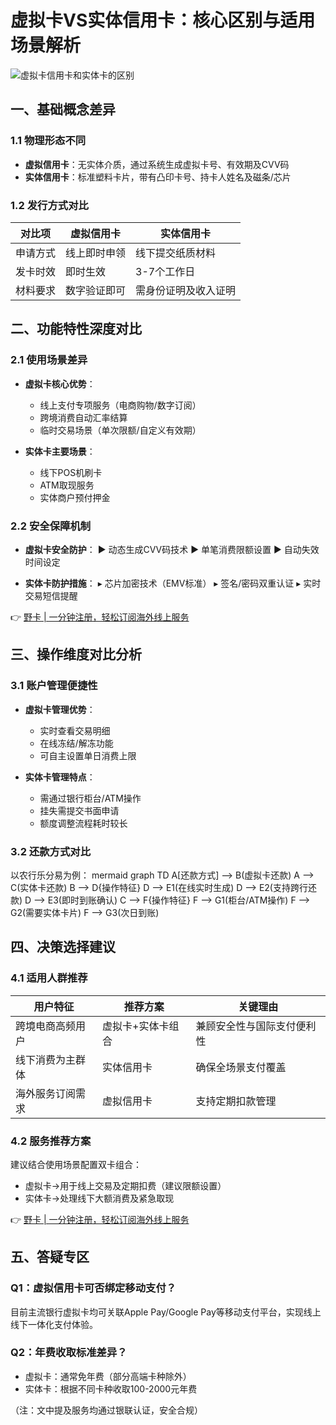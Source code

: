 # 虚拟卡VS实体信用卡：核心区别与适用场景解析

![虚拟卡信用卡和实体卡的区别](https://bbtdd.com/wp-content/uploads/img/5173215433.webp)

## 一、基础概念差异
### 1.1 物理形态不同
- **虚拟信用卡**：无实体介质，通过系统生成虚拟卡号、有效期及CVV码
- **实体信用卡**：标准塑料卡片，带有凸印卡号、持卡人姓名及磁条/芯片

### 1.2 发行方式对比
| 对比项       | 虚拟信用卡                  | 实体信用卡              |
|--------------|---------------------------|-----------------------|
| 申请方式     | 线上即时申领               | 线下提交纸质材料       |
| 发卡时效     | 即时生效                  | 3-7个工作日           |
| 材料要求     | 数字验证即可               | 需身份证明及收入证明  |

## 二、功能特性深度对比
### 2.1 使用场景差异
- **虚拟卡核心优势**：
  - 线上支付专项服务（电商购物/数字订阅）
  - 跨境消费自动汇率结算
  - 临时交易场景（单次限额/自定义有效期）

- **实体卡主要场景**：
  - 线下POS机刷卡
  - ATM取现服务
  - 实体商户预付押金

### 2.2 安全保障机制
- **虚拟卡安全防护**：
  ▶️ 动态生成CVV码技术
  ▶️ 单笔消费限额设置
  ▶️ 自动失效时间设定

- **实体卡防护措施**：
  ▸ 芯片加密技术（EMV标准）
  ▸ 签名/密码双重认证
  ▸ 实时交易短信提醒

👉 [野卡 | 一分钟注册，轻松订阅海外线上服务](https://bbtdd.com/yeka)

## 三、操作维度对比分析
### 3.1 账户管理便捷性
- **虚拟卡管理优势**：
  - 实时查看交易明细
  - 在线冻结/解冻功能
  - 可自主设置单日消费上限

- **实体卡管理特点**：
  - 需通过银行柜台/ATM操作
  - 挂失需提交书面申请
  - 额度调整流程耗时较长

### 3.2 还款方式对比
以农行乐分易为例：
mermaid
graph TD
    A[还款方式] --> B(虚拟卡还款)
    A --> C(实体卡还款)
    B --> D{操作特征}
    D --> E1(在线实时生成)
    D --> E2(支持跨行还款)
    D --> E3(即时到账确认)
    C --> F{操作特征}
    F --> G1(柜台/ATM操作)
    F --> G2(需要实体卡片)
    F --> G3(次日到账)


## 四、决策选择建议
### 4.1 适用人群推荐
| 用户特征                | 推荐方案           | 关键理由                      |
|------------------------|-------------------|-----------------------------|
| 跨境电商高频用户       | 虚拟卡+实体卡组合 | 兼顾安全性与国际支付便利性    |
| 线下消费为主群体       | 实体信用卡        | 确保全场景支付覆盖            |
| 海外服务订阅需求       | 虚拟信用卡        | 支持定期扣款管理              |

### 4.2 服务推荐方案
建议结合使用场景配置双卡组合：
- 虚拟卡→用于线上交易及定期扣费（建议限额设置）
- 实体卡→处理线下大额消费及紧急取现

👉 [野卡 | 一分钟注册，轻松订阅海外线上服务](https://bbtdd.com/yeka)

## 五、答疑专区
### Q1：虚拟信用卡可否绑定移动支付？
目前主流银行虚拟卡均可关联Apple Pay/Google Pay等移动支付平台，实现线上线下一体化支付体验。

### Q2：年费收取标准差异？
- 虚拟卡：通常免年费（部分高端卡种除外）
- 实体卡：根据不同卡种收取100-2000元年费

（注：文中提及服务均通过银联认证，安全合规）